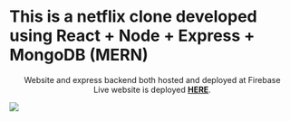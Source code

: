 # This is a netflix clone developed using React + Node + Express + MongoDB (MERN)

<div align="center">
    Website and express backend both hosted and deployed at Firebase<br/> 
     Live website is deployed <a href="https://netflix-clone-api-d52a7.web.app/" target="_blank"><b>HERE</b></a>.
</div>


![](https://github.com/vishnu-krishna/Netflix-clone/blob/main/Screenshot.gif)